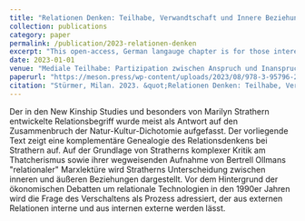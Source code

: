 ```yaml
---
title: "Relationen Denken: Teilhabe, Verwandtschaft und Innere Beziehungen nach Marylin Strathern"
collection: publications
category: paper
permalink: /publication/2023-relationen-denken
excerpt: "This open-access, German langauge chapter is for those interested in the relational turn and the microvocabulary of dissolution that we can find in the New Kinship Studies generally and particularly in the ethnography of Marilyn Strathern. Following Strathern, I am asking what appears and disappears as a cultural resource for thinking about relations."
date: 2023-01-01
venue: "Mediale Teilhabe: Partizipation zwischen Anspruch und Inanspruchnahme"
paperurl: "https://meson.press/wp-content/uploads/2023/08/978-3-95796-213-3_Mediale-Teilhabe.pdf"
citation: "Stürmer, Milan. 2023. &quot;Relationen Denken: Teilhabe, Verwandtschaft Und Innere Beziehungen Nach Marylin Strathern.&quot In <i>Mediale Teilhabe: Partizipation Zwischen Anspruch Und Inanspruchnahme</i>, edited by Beate Ochsner. Meson Press."
---
```


Der in den New Kinship Studies und besonders von Marilyn Strathern entwickelte Relationsbegriff wurde meist als Antwort auf den Zusammenbruch der Natur-Kultur-Dichotomie aufgefasst. Der vorliegende Text zeigt eine komplementäre 
Genealogie des Relationsdenkens bei Strathern auf. Auf der Grundlage von Stratherns komplexer Kritik am Thatcherismus sowie ihrer wegweisenden Aufnahme von Bertrell Ollmans "relationaler" Marxlektüre wird Stratherns 
Unterscheidung zwischen inneren und äußeren Beziehungen dargestellt. Vor dem Hintergrund der ökonomischen Debatten um relationale Technologien in den 1990er Jahren wird die Frage des Verschaltens als Prozess adressiert, der aus externen Relationen interne und aus internen externe werden lässt.
